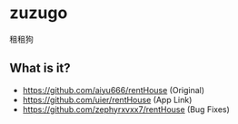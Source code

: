 # zuzugo

租租狗

## What is it?

- <https://github.com/aiyu666/rentHouse> (Original)
- <https://github.com/uier/rentHouse> (App Link)
- <https://github.com/zephyrxvxx7/rentHouse> (Bug Fixes)
